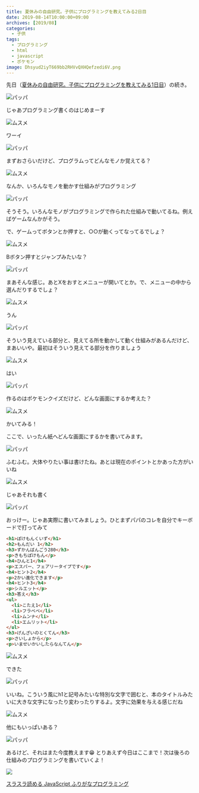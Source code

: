 ```yaml
---
title: 夏休みの自由研究。子供にプログラミングを教えてみる2日目
date: 2019-08-14T10:00:00+09:00
archives: [2019/08]
categories:
  - 子供
tags:
  - プログラミング
  - html
  - javascript
  - ポケモン
image: Dhsyud2iyT669bb2RHVvQXHQefzedi6V.png
---
```

先日（[夏休みの自由研究。子供にプログラミングを教えてみる1日目](/blog/2019/08/夏休みの自由研究子供にプログラミングを教えてみる1日目/)）の続き。

<!--more-->

<div class="balloon_right">
  <div class="img"><img src="https://avatars1.githubusercontent.com/u/6788936?v=4">パッパ</div>
  <p>じゃあプログラミング書くのはじめまーす</p>
</div>

<div class="balloon_left">
  <div class="img"><img src="https://t4traw.s3-ap-northeast-1.amazonaws.com/dropshare/ZdtZkn0kw7W45bXvjPXAw6s9w06EggM8.jpg">ムスメ</div>
  <p>ワーイ</p>
</div>

<div class="balloon_right">
  <div class="img"><img src="https://avatars1.githubusercontent.com/u/6788936?v=4">パッパ</div>
  <p>まずおさらいだけど、プログラムってどんなモノか覚えてる？</p>
</div>

<div class="balloon_left">
  <div class="img"><img src="https://t4traw.s3-ap-northeast-1.amazonaws.com/dropshare/ZdtZkn0kw7W45bXvjPXAw6s9w06EggM8.jpg">ムスメ</div>
  <p>なんか、いろんなモノを動かす仕組みがプログラミング</p>
</div>

<div class="balloon_right">
  <div class="img"><img src="https://avatars1.githubusercontent.com/u/6788936?v=4">パッパ</div>
  <p>そうそう。いろんなモノがプログラミングで作られた仕組みで動いてるね。例えばゲームなんかがそう。</p>
  <p>で、ゲームってボタンとか押すと、○○が動くってなってるでしょ？</p>
</div>

<div class="balloon_left">
  <div class="img"><img src="https://t4traw.s3-ap-northeast-1.amazonaws.com/dropshare/ZdtZkn0kw7W45bXvjPXAw6s9w06EggM8.jpg">ムスメ</div>
  <p>Bボタン押すとジャンプみたいな？</p>
</div>

<div class="balloon_right">
  <div class="img"><img src="https://avatars1.githubusercontent.com/u/6788936?v=4">パッパ</div>
  <p>まあそんな感じ。あとXをおすとメニューが開いてとか。で、メニューの中から選んだりするでしょ？</p>
</div>

<div class="balloon_left">
  <div class="img"><img src="https://t4traw.s3-ap-northeast-1.amazonaws.com/dropshare/ZdtZkn0kw7W45bXvjPXAw6s9w06EggM8.jpg">ムスメ</div>
  <p>うん</p>
</div>

<div class="balloon_right">
  <div class="img"><img src="https://avatars1.githubusercontent.com/u/6788936?v=4">パッパ</div>
  <p>そういう見えている部分と、見えてる所を動かして動く仕組みがあるんだけど、まあいいや。最初はそういう見えてる部分を作りましょう</p>
</div>

<div class="balloon_left">
  <div class="img"><img src="https://t4traw.s3-ap-northeast-1.amazonaws.com/dropshare/ZdtZkn0kw7W45bXvjPXAw6s9w06EggM8.jpg">ムスメ</div>
  <p>はい</p>
</div>

<div class="balloon_right">
  <div class="img"><img src="https://avatars1.githubusercontent.com/u/6788936?v=4">パッパ</div>
  <p>作るのはポケモンクイズだけど、どんな画面にするか考えた？</p>
</div>

<div class="balloon_left">
  <div class="img"><img src="https://t4traw.s3-ap-northeast-1.amazonaws.com/dropshare/ZdtZkn0kw7W45bXvjPXAw6s9w06EggM8.jpg">ムスメ</div>
  <p>かいてみる！</p>
</div>

ここで、いったん紙へどんな画面にするかを書いてみます。

<div class="balloon_right">
  <div class="img"><img src="https://avatars1.githubusercontent.com/u/6788936?v=4">パッパ</div>
  <p>ふむふむ。大体やりたい事は書けたね。あとは現在のポイントとかあった方がいいね</p>
</div>

<div class="balloon_left">
  <div class="img"><img src="https://t4traw.s3-ap-northeast-1.amazonaws.com/dropshare/ZdtZkn0kw7W45bXvjPXAw6s9w06EggM8.jpg">ムスメ</div>
  <p>じゃあそれも書く</p>
</div>

<div class="balloon_right">
  <div class="img"><img src="https://avatars1.githubusercontent.com/u/6788936?v=4">パッパ</div>
  <p>おっけー。じゃあ実際に書いてみましょう。ひとまずパパのコレを自分でキーボードで打ってみて</p>
</div>

```html
<h1>ぽけもんくいず</h1>
<h2>もんだい 1</h2>
<h3>ずかんばんごう280</h3>
<p>きもちぽけもん</p>
<h4>ひんと1</h4>
<p>エスパー、フェアリータイプです</p>
<h4>ヒント2</h4>
<p>2かい進化できます</p>
<h4>ヒント3</h4>
<p>シルエット</p>
<h3>答え</h3>
<ul>
  <li>こたえ1</li>
  <li>フラベベ</li>
  <li>ムンナ</li>
  <li>エムリット</li>
</ul>
<h3>げんざいのとくてん</h3>
<p>さいしょから</p>
<p>いませいかいしたらなんてん</p>
```

<div class="balloon_left">
  <div class="img"><img src="https://t4traw.s3-ap-northeast-1.amazonaws.com/dropshare/ZdtZkn0kw7W45bXvjPXAw6s9w06EggM8.jpg">ムスメ</div>
  <p>できた</p>
</div>

<div class="balloon_right">
  <div class="img"><img src="https://avatars1.githubusercontent.com/u/6788936?v=4">パッパ</div>
  <p>いいね。こういう風にh1と記号みたいな特別な文字で囲むと、本のタイトルみたいに大きな文字になったり変わったりするよ。文字に効果を与える感じだね</p>
</div>


<div class="balloon_left">
  <div class="img"><img src="https://t4traw.s3-ap-northeast-1.amazonaws.com/dropshare/ZdtZkn0kw7W45bXvjPXAw6s9w06EggM8.jpg">ムスメ</div>
  <p>他にもいっぱいある？</p>
</div>

<div class="balloon_right">
  <div class="img"><img src="https://avatars1.githubusercontent.com/u/6788936?v=4">パッパ</div>
  <p>あるけど、それはまた今度教えます😁 とりあえず今日はここまで！次は後ろの仕組みのプログラミングを書いていくよ！</p>
</div>

<div class="amazfy">
<a href="https://www.amazon.co.jp/dp/4295003859?tag=t4traw-22">
<img src="https://ws-fe.amazon-adsystem.com/widgets/q?_encoding=UTF8&ASIN=4295003859&Format=_SL250_&ID=AsinImage&MarketPlace=JP&ServiceVersion=20070822&WS=1&tag=t4traw-22&language=ja_JP">
<p>スラスラ読める JavaScript ふりがなプログラミング</p>
</a>
</div>